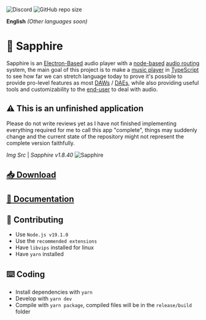 <!--
<img align="left" src="https://media.discordapp.net/attachments/667464431562653706/1025732056124235826/icon.png?width=128&height=128">
-->

![Discord](https://img.shields.io/discord/804941548637650954?label=Discord&logo=discord&style=flat)
![GitHub repo size](https://img.shields.io/github/repo-size/A-T-O-M-I-X/Sapphire-player?label=Size)

**English**
_(Other languages soon)_

# 💎 Sapphire
Sapphire is an [Electron-Based](https://electronjs.org/) audio player with a [node-based](https://en.wikipedia.org/wiki/Node_graph_architecture) [audio routing](https://en.wikipedia.org/wiki/Audio_signal_flow) system, the main goal of this project is to make a [music player](https://en.wikipedia.org/wiki/Media_player_software) in [TypeScript](https://www.typescriptlang.org/) to see how far we can stretch language today to prove it's possible to provide pro-level features as most [DAWs](https://en.wikipedia.org/wiki/Digital_audio_workstation) / [DAEs](https://en.wikipedia.org/wiki/Audio_editing_software), while also providing useful tools and customizability to the [end-user](https://en.wikipedia.org/wiki/End_user) to deal with audio.

## ⚠️ This is an unfinished application
Please do not write reviews yet as I have not finished implementing everything required for me to call this app "complete", things may suddenly change and the current state of the repository might not represent the complete version faithfully.

*Img Src* | *Sapphire v1.8.40*
![Sapphire](https://cdn.discordapp.com/attachments/864388121219170324/1178199423227007097/Sapphire-190--2--magicstudio-l70x6l-magic-eufo.png)
## [📥 Download](https://github.com/A-T-O-M-I-X/Sapphire-player/releases)
## [📃 Documentation](https://atomix.one)


## 📝 Contributing
- Use `Node.js v19.1.0`
- Use the `recommended extensions`
- Have `libvips` installed for linux
- Have `yarn` installed

## ⌨️ Coding
- Install dependencies with `yarn`
- Develop with `yarn dev`
- Compile with `yarn package`, compiled files will be in the `release/build` folder
